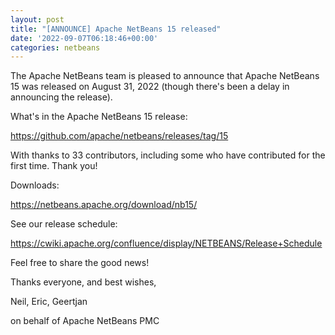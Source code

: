 ```yaml
---
layout: post
title: "[ANNOUNCE] Apache NetBeans 15 released"
date: '2022-09-07T06:18:46+00:00'
categories: netbeans
---
```

<p>The Apache NetBeans team is pleased to announce that Apache NetBeans 15 was released on August 31, 2022 (though there's been a delay in announcing the release).</p>

<p>What's in the Apache NetBeans 15 release:</p>

<p><a href="https://github.com/apache/netbeans/releases/tag/15">https://github.com/apache/netbeans/releases/tag/15</a></p>

<p>With thanks to 33 contributors, including some who have contributed for the first time. Thank you!</p>

<p>Downloads:</p>

<p><a href="https://netbeans.apache.org/download/nb15/">https://netbeans.apache.org/download/nb15/</a></p>

<p>See our release schedule:</p>

<p><a href="https://cwiki.apache.org/confluence/display/NETBEANS/Release+Schedule">https://cwiki.apache.org/confluence/display/NETBEANS/Release+Schedule</a></p>

<p>Feel free to share the good news!</p>

<p>Thanks everyone, and best wishes,</p>

<p>Neil, Eric, Geertjan</p>
<p>on behalf of Apache NetBeans PMC</p>
